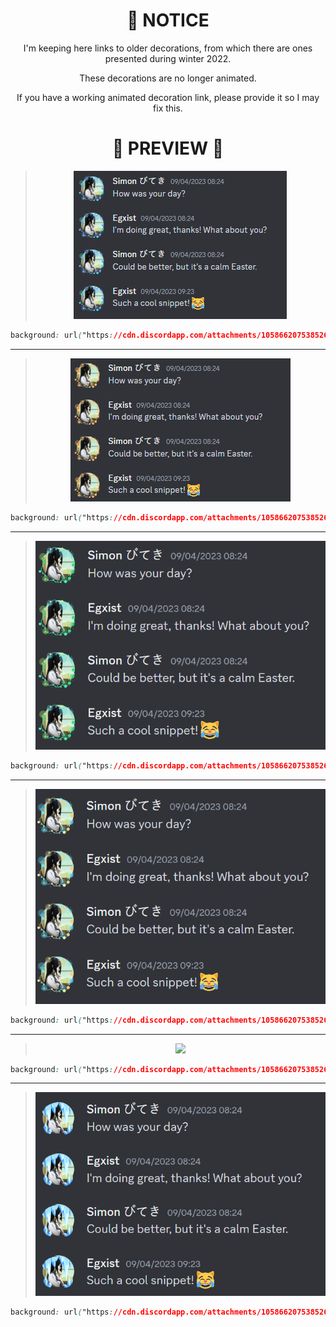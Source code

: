 <div align="center">


# 🌲 NOTICE

I'm keeping here links to older decorations, from which there are ones presented during winter 2022.

These decorations are no longer animated. 

If you have a working animated decoration link, please provide it so I may fix this.


# 💌 PREVIEW 💌

> <img src="source_example/blue.png">
> 
>
 ```css
background: url("https://cdn.discordapp.com/attachments/1058662075385262100/1058662172651167744/caa099ee0308108e854dd9fa2dcfd2a6.png") center/cover;
```



- - - -

> <img src="source_example/yellow.png">
> 
>
 ```css
background: url("https://cdn.discordapp.com/attachments/1058662075385262100/1058662172344979486/bd9189e9280d3b0514cf14454a043485.png") center/cover;
```
> 



- - - -

> <img src="source_example/green.png">
> 
>
 ```css
background: url("https://cdn.discordapp.com/attachments/1058662075385262100/1058662171984281620/a_ec7e6bb6c0c96acf4eb1ce04bc4ce727.png") center/cover;
```
> 


- - - -

> <img src="source_example/yellowblue.png">
> 
>
 ```css
background: url("https://cdn.discordapp.com/attachments/1058662075385262100/1058662171619369031/d52ff7e94c1374b4df069eee29a989cd.png") center/cover;
```
> 

- - - -

> <img src="/source_example/mix.png">
> 
>
 ```css
background: url("https://cdn.discordapp.com/attachments/1058662075385262100/1058682362210287646/cf7947886380f467528d7302af3458da.png") center/cover;
```
> 

- - - -

> <img src="source_example/frost.png">
> 
>
 ```css
background: url("https://cdn.discordapp.com/attachments/1058662075385262100/1058682361522425896/fe827a10fb05e1fdf87cc672118b7e04.png") center/cover;
```
> 

</div>
